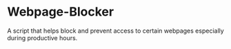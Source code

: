 # Webpage-Blocker
A script that helps block and prevent access to certain webpages especially during productive hours.
